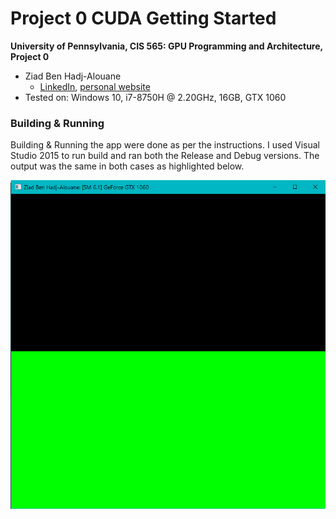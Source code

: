 Project 0 CUDA Getting Started
====================

**University of Pennsylvania, CIS 565: GPU Programming and Architecture, Project 0**

* Ziad Ben Hadj-Alouane
  * [LinkedIn](https://www.linkedin.com/in/ziadbha/), [personal website](https://www.seas.upenn.edu/~ziadb/)
* Tested on: Windows 10, i7-8750H @ 2.20GHz, 16GB, GTX 1060

### Building & Running

Building & Running the app were done as per the instructions. I used Visual Studio 2015 to run build and ran both the Release and Debug versions. The output was the same in both cases as highlighted below.

![](images/app.png)


